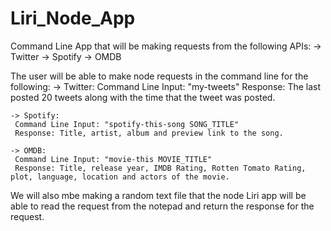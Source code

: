# Liri_Node_App

 Command Line App that will be making requests from the following APIs:
    -> Twitter
    -> Spotify
    -> OMDB
 
 The user will be able to make node requests in the command line for the following:
    -> Twitter:
     Command Line Input: "my-tweets"
     Response: The last posted 20 tweets along with the time that the tweet was posted.

    -> Spotify:
     Command Line Input: "spotify-this-song SONG_TITLE"
     Response: Title, artist, album and preview link to the song.

    -> OMDB:
     Command Line Input: "movie-this MOVIE_TITLE"
     Response: Title, release year, IMDB Rating, Rotten Tomato Rating, plot, language, location and actors of the movie.

 We will also mbe making a random text file that the node Liri app will be able to read the request from the notepad and return the response for the request.

